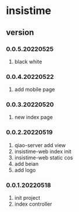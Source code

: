 # insistime

## version

### 0.0.5.20220525

1. black white

### 0.0.4.20220522

1. add mobile page

### 0.0.3.20220520

1. new index page

### 0.0.2.20220519

1. qiao-server add view
2. insistime-web index init
3. insistime-web static cos
4. add beian
5. add logo

### 0.0.1.20220518

1. init project
2. index controller
